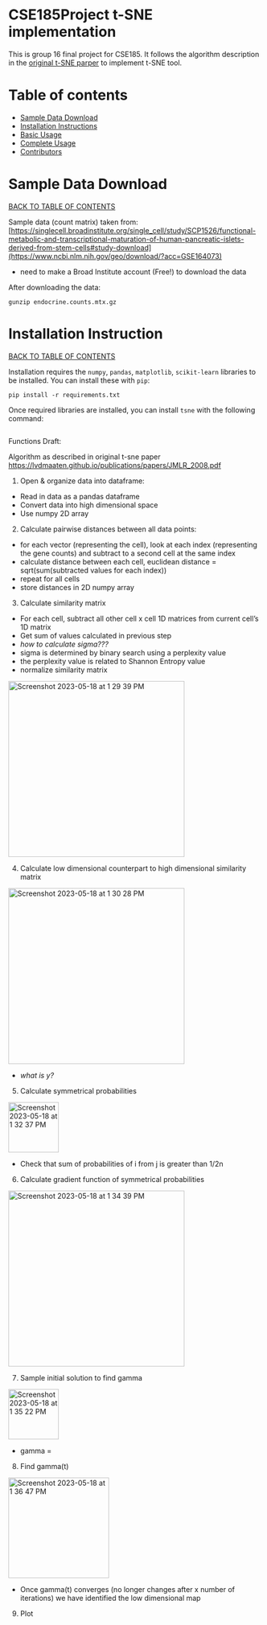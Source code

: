 # CSE185Project t-SNE implementation
This is group 16 final project for CSE185. It follows the algorithm description in  the [original t-SNE parper](https://lvdmaaten.github.io/publications/papers/JMLR_2008.pdf) to implement t-SNE tool.

# Table of contents <a name="toc"></a >
- [Sample Data Download](#data)
- [Installation Instructions](#install)
- [Basic Usage](#usage)
- [Complete Usage](#instruction)
- [Contributors](#credit)


# Sample Data Download <a name="data"></a>
[BACK TO TABLE OF CONTENTS](#toc)

Sample data (count matrix) taken from: 
[https://singlecell.broadinstitute.org/single_cell/study/SCP1526/functional-metabolic-and-transcriptional-maturation-of-human-pancreatic-islets-derived-from-stem-cells#study-download](https://www.ncbi.nlm.nih.gov/geo/download/?acc=GSE164073)
* need to make a Broad Institute account (Free!) to download the data


After downloading the data: 

```
gunzip endocrine.counts.mtx.gz
```
# Installation Instruction <a name="install"></a>
[BACK TO TABLE OF CONTENTS](#toc)

Installation requires the `numpy`, `pandas`, `matplotlib`, `scikit-learn` libraries to be installed. You can install these with `pip`:

```
pip install -r requirements.txt
```
Once required libraries are installed, you can install `tsne` with the following command:
```

```

Functions Draft:

Algorithm as described in original t-sne paper https://lvdmaaten.github.io/publications/papers/JMLR_2008.pdf

1. Open & organize data into dataframe:
  * Read in data as a pandas dataframe 
  * Convert data into high dimensional space 
  * Use numpy 2D array
  
2. Calculate pairwise distances between all data points:
  * for each vector (representing the cell), look at each index (representing the gene counts) and subtract to a second cell at the same index
  * calculate distance between each cell, euclidean distance = sqrt(sum(subtracted values for each index))
  * repeat for all cells 
  * store distances in 2D numpy array 
  
3. Calculate similarity matrix
  *  For each cell, subtract all other cell x cell 1D matrices from current cell’s 1D matrix
  *  Get sum of values calculated in previous step
  *  *how to calculate sigma???*
  *  sigma is determined by binary search using a perplexity value 
  *  the perplexity value is related to Shannon Entropy value
  *  normalize similarity matrix 
<img width="350" alt="Screenshot 2023-05-18 at 1 29 39 PM" src="https://github.com/m1ma0314/CSE185Project/assets/59674595/997a4eea-2650-4d4b-b39d-e2b5193a27a3">

4. Calculate low dimensional counterpart to high dimensional similarity matrix 
<img width="350" alt="Screenshot 2023-05-18 at 1 30 28 PM" src="https://github.com/m1ma0314/CSE185Project/assets/59674595/7b6c75da-2372-4cd9-b092-86b08590d5a6">


  * *what is y?* 

5. Calculate symmetrical probabilities
<img width="100" alt="Screenshot 2023-05-18 at 1 32 37 PM" src="https://github.com/m1ma0314/CSE185Project/assets/59674595/0883fc13-748b-46c3-aefd-fd969cc2fd74">

  * Check that sum of probabilities of i from j is greater than 1/2n
  
6. Calculate gradient function of symmetrical probabilities 
<img width="350" alt="Screenshot 2023-05-18 at 1 34 39 PM" src="https://github.com/m1ma0314/CSE185Project/assets/59674595/a500f4cf-aac3-466a-bda7-8150a9477d2b">

7. Sample initial solution to find gamma 
<img width="100" alt="Screenshot 2023-05-18 at 1 35 22 PM" src="https://github.com/m1ma0314/CSE185Project/assets/59674595/5475e934-fd2f-4303-b330-918ca6023875">

  * gamma = 
  
8. Find gamma(t) 
<img width="200" alt="Screenshot 2023-05-18 at 1 36 47 PM" src="https://github.com/m1ma0314/CSE185Project/assets/59674595/f245809c-2f02-4c2d-ba6d-d1afa489ad5d">

  * Once gamma(t) converges (no longer changes after x number of iterations) we have identified the low dimensional map 
   
9. Plot 
